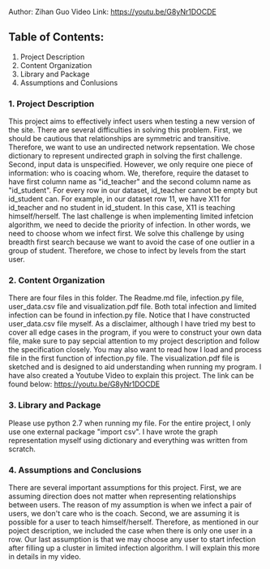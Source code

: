 Author: Zihan Guo
Video Link: https://youtu.be/G8yNr1DOCDE

## Table of Contents:
  1. Project Description
  2. Content Organization
  3. Library and Package 
  4. Assumptions and Conlusions
  

### 1. Project Description

This project aims to effectively infect users when testing a new version of the site. There are several difficulties in solving
this problem. First, we should be cautious that relationships are symmetric and transitive. Therefore, we want to use an undirected 
network repsentation. We chose dictionary to represent undirected graph in solving the first challenge. Second, input data is 
unspecified. However, we only require one piece of information: who is coacing whom. We, therefore, require the dataset to 
have first column name as "id_teacher" and the second column name as "id_student". For every row in our dataset, id_teacher cannot
be empty but id_student can. For example, in our dataset row 11, we have X11 for id_teacher and no student in id_student. In this
case, X11 is teaching himself/herself. The last challenge is when implementing limited infetcion algorithm, we need to decide
the priority of infection. In other words, we need to choose whom we infect first. We solve this challenge by using breadth
first search because we want to avoid the case of one outlier in a group of student. Therefore, we chose to infect by levels from
the start user. 

### 2. Content Organization

There are four files in this folder. The Readme.md file, infection.py file, user_data.csv file and visualization.pdf file. Both 
total infection and limited infection can be found in infection.py file. Notice that I have constructed user_data.csv file myself. 
As a disclaimer, although I have tried my best to cover all edge cases in the program, if you were to construct your own data file, 
make sure to pay sepcial attention to my project description and follow the specification closely. You may also want to read how
I load and process file in the first function of infection.py file. The visualization.pdf file is sketched and is designed to aid 
understanding when running my program. I have also created a Youtube Video to explain this project. The link can be found below: https://youtu.be/G8yNr1DOCDE


### 3. Library and Package

Please use python 2.7 when running my file. For the entire project, I only use one external package "import csv". I have wrote 
the graph representation myself using dictionary and everything was written from scratch. 

### 4. Assumptions and Conclusions

There are several important assumptions for this project. First, we are assuming direction does not matter when representing 
relationships between users. The reason of my assumption is when we infect a pair of users, we don't care who is the coach. 
Second, we are assuming it is possible for a user to teach himself/herself. Therefore, as mentioned in our poject description, we 
included the case when there is only one user in a row. Our last assumption is that we may choose any user to start infection after
filling up a cluster in limited infection algorithm. I will explain this more in details in my video. 





